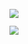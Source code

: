 ![](https://pedco.uncoma.edu.ar/pluginfile.php/85/coursecat/description/logo-facu.png)


![](https://pedco.uncoma.edu.ar/pluginfile.php/94496/course/section/12679/Portada%20-%20copia.jpg)

